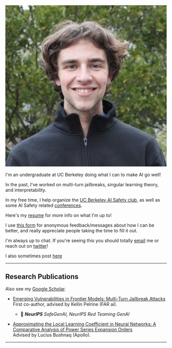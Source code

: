 <div class="profile-container">
    <img src="me.jpeg" alt="George Ingebretsen" class="profile-image">
    <div>
        <p>I'm an undergraduate at UC Berkeley doing what I can to make AI go well!</p>
        <p>In the past, I've worked on multi-turn jailbreaks, singular learning theory, and interpretability.</p>
        <p>In my free time, I help organize the <a href="https://berkeleyaisafety.com/" target="_blank">UC Berkeley AI Safety club</a>, as well as some AI Safety related <a href="https://thecurve.is/" target="_blank">conferences</a>.</p>
        <p>Here's my <a href="https://drive.google.com/file/d/15XlNfapxXoxCwThI2pdlrOx5PLfZi-gZ/view?usp=sharing" target="_blank">resume</a> for more info on what I'm up to!</p>
    </div>
</div>

I use [this form](https://www.admonymous.co/georgeingebretsen) for anonymous feedback/messages about how I can be better, and really appreciate people taking the time to fill it out.

I'm always up to chat. If you're seeing this you should totally [email](george.ingebretsen@gmail.com) me or reach out on [twitter](https://twitter.com/Newton_theMan)!

I also sometimes post [here](https://www.lesswrong.com/users/george-ingebretsen)

---

## Research Publications

Also see my [Google Scholar](https://scholar.google.com/citations?hl=en&view_op=list_works&gmla=ALUCkoWpyTKUIsNfWw8T-ewlXhSkQoSeyWkU_MyJstV4iL1uNDxIlGsxLG6eiBFkgRg3sUjHBa15xql7aTwmZw&user=dF_lPHQAAAAJ).

- [Emerging Vulnerabilities in Frontier Models: Multi-Turn Jailbreak Attacks](https://arxiv.org/abs/2409.00137)<br>
  First co-author, advised by Kellin Pelrine (FAR ai).
  - 📍 _**NeurIPS** SafeGenAI, NeurIPS Red Teaming GenAI_

- [Approximating the Local Learning Coefficient in Neural Networks: A Comparative Analysis of Power Series Expansion Orders](https://drive.google.com/file/d/1rYWjDBuJM5zA9zwY2vGwkw7cj7uzkq_8/view?usp=sharing)<br>
  Advised by Lucius Bushnaq (Apollo).

---
